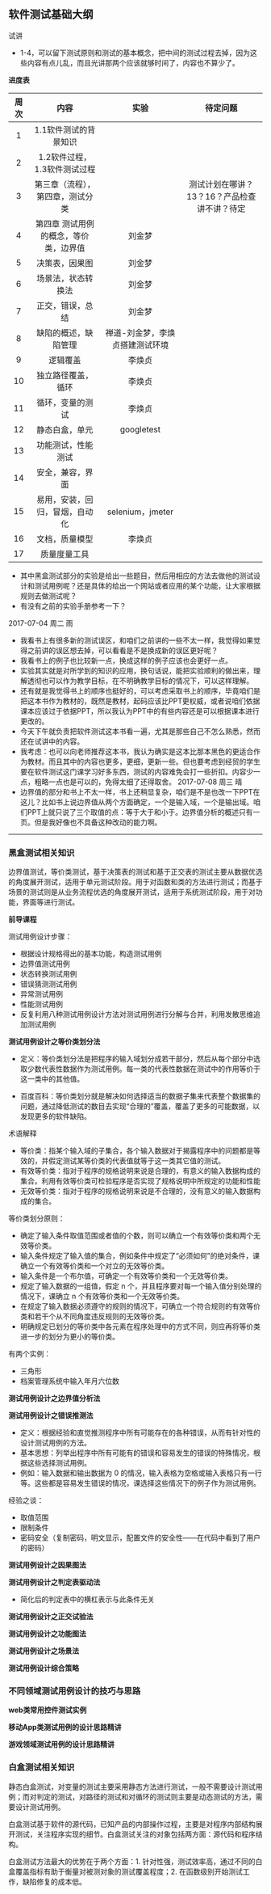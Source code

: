 ## 软件测试基础大纲

试讲

- 1-4，可以留下测试原则和测试的基本概念，把中间的测试过程去掉，因为这些内容有点儿乱，而且光讲那两个应该就够时间了，内容也不算少了。


**进度表**

|周次|内容|实验|待定问题|
|:---:|:---:|:---:|:---:|
|1|1.1软件测试的背景知识|||
|2|1.2软件过程，1.3软件测试过程|||
|3|第三章（流程），第四章，测试分类||测试计划在哪讲？13？16？产品检查讲不讲？待定|
|4|第四章 测试用例的概念，等价类，边界值|刘金梦||
|5|决策表，因果图|刘金梦||
|6|场景法，状态转换法|刘金梦||
|7|正交，错误，总结|刘金梦||
|8|缺陷的概述，缺陷管理|禅道-刘金梦，李焕贞搭建测试环境||
|9|逻辑覆盖|李焕贞||
|10|独立路径覆盖，循环|李焕贞||
|11|循环，变量的测试|李焕贞||
|12|静态白盒，单元|googletest||
|13|功能测试，性能测试|||
|14|安全，兼容，界面|||
|15|易用，安装，回归，冒烟，自动化|selenium，jmeter||
|16|文档，质量模型|李焕贞||
|17|质量度量工具|||


- 其中黑盒测试部分的实验是给出一些题目，然后用相应的方法去做他的测试设计和测试用例呢？还是具体的给出一个网站或者应用的某个功能，让大家根据规则去做测试呢？
- 有没有之前的实验手册参考一下？


2017-07-04  周二   雨
- 我看书上有很多新的测试误区，和咱们之前讲的一些不太一样，我觉得如果觉得之前讲的误区想去掉，可以看看是不是换成新的误区更好呢？
- 我看书上的例子也比较新一点，换成这样的例子应该也会更好一点。
- 实验其实就是对所学到的知识的应用，换句话说，能把实验顺利的做出来，理解透彻也可以作为教学目标，在不明确教学目标的情况下，可以这样理解。
- 还有就是我觉得书上的顺序也挺好的，可以考虑采取书上的顺序，毕竟咱们是把这本书作为教材的，既然是教材，起码应该比PPT更权威，或者说咱们依据课本应该过于依据PPT，所以我认为PPT中的有些内容还是可以根据课本进行更改的。
- 今天下午就负责把软件测试这本书看一遍，尤其是那些自己不怎么熟悉，然而还在试讲中的内容。
- 我考虑：也可以向老师推荐这本书，我认为确实是这本比那本黑色的更适合作为教材。而且其中的内容也更多，更细，更新一些。但也要考虑到经贸的学生要在软件测试这门课学习好多东西，测试的内容难免会打一些折扣。内容少一点，粗略一点也是可以的，免得太细了还得取舍。
2017-07-08  周三  晴
- 边界值的部分和书上不太一样，书上还稍显复杂，咱们是不是也改一下PPT在这儿？比如书上说边界值从两个方面确定，一个是输入域，一个是输出域。咱们PPT上就只说了三个取值的点：等于大于和小于。边界值分析的概述只有一页。但是我好像也不具备这种改动的能力啊。







***

### 黑盒测试相关知识

边界值测试，等价类测试，基于决策表的测试和基于正交表的测试主要从数据优选的角度展开测试，适用于单元测试阶段。用于对函数和类的方法进行测试；而基于场景的测试则是从业务流程优选的角度展开测试，适用于系统测试阶段，用于对功能，界面等进行测试。

**前导课程**

测试用例设计步骤：
- 根据设计规格得出的基本功能，构造测试用例
- 边界值测试用例
- 状态转换测试用例
- 错误猜测测试用例
- 异常测试用例
- 性能测试用例
- 反复利用八种测试用例设计方法对测试用例进行分解与合并，利用发散思维追加测试用例


**测试用例设计之等价类划分法**

- 定义：等价类划分法是把程序的输入域划分成若干部分，然后从每个部分中选取少数代表性数据作为测试用例。每一类的代表性数据在测试中的作用等价于这一类中的其他值。

- 百度百科：等价类划分就是解决如何选择适当的数据子集来代表整个数据集的问题，通过降低测试的数目去实现“合理的”覆盖，覆盖了更多的可能数据，以发现更多的软件缺陷。

术语解释

- 等价类：指某个输入域的子集合，各个输入数据对于揭露程序中的问题都是等效的，并假定测试某等价类的代表值就等于这一类其它值的测试。
- 有效等价类：指对于程序的规格说明来说是合理的，有意义的输入数据构成的集合。利用有效等价类可检验程序是否实现了规格说明中所规定的功能和性能
- 无效等价类：指对于程序的规格说明来说是不合理的，没有意义的输入数据构成的集合。

等价类划分原则：

- 确定了输入条件取值范围或者值的个数，则可以确立一个有效等价类和两个无效等价类。
- 输入条件规定了输入值的集合，例如条件中规定了“必须如何”的绝对条件，课确立一个有效等价类和一个对立的无效等价类。
- 输入条件是一个布尔值，可确定一个有效等价类和一个无效等价类。
- 规定了输入数据的一组值，假定 n 个，并且程序要对每一个输入值分别处理的情况下，课确立 n 个有效等价类和一个无效等价类。
- 在规定了输入数据必须遵守的规则的情况下，可确立一个符合规则的有效等价类和若干个从不同角度违反规则的无效等价类。
- 明确规定已划分的等价类中各元素在程序处理中的方式不同，则应再将等价类进一步的划分为更小的等价类。

有两个实例：

- 三角形
- 档案管理系统中输入年月六位数

**测试用例设计之边界值分析法**



**测试用例设计之错误推测法**

- 定义：根据经验和直觉推测程序中所有可能存在的各种错误，从而有针对性的设计测试用例的方法。
- 基本思想：列举出程序中所有可能有的错误和容易发生的错误的特殊情况，根据这些选择测试用例。
- 例如：输入数据和输出数据为 0 的情况，输入表格为空格或输入表格只有一行等。这些都是容易发生错误的情况，课选择这些情况下的例子作为测试用例。

经验之谈：

- 取值范围
- 限制条件
- 密码安全（复制密码，明文显示，配置文件的安全性——在代码中看到了用户的密码）


**测试用例设计之因果图法**

**测试用例设计之判定表驱动法**

- 简化后的判定表中的横杠表示与此条件无关

**测试用例设计之正交试验法**

**测试用例设计之功能图法**

**测试用例设计之场景法**



**测试用例设计综合策略**

### 不同领域测试用例设计的技巧与思路

**web类常用控件测试实例**

**移动App类测试用例的设计思路精讲**

**游戏领域测试用例的设计思路精讲**


### 白盒测试相关知识

静态白盒测试，对变量的测试主要采用静态方法进行测试，一般不需要设计测试用例；而对判定的测试，对路径的测试和对循环的测试则主要是动态测试的方法，需要设计测试用例。

白盒测试基于软件的源代码，已知产品的内部操作过程，主要是对程序内部结构展开测试，关注程序实现的细节。白盒测试关注的对象包括两方面：源代码和程序结构。

白盒测试方法最大的优势在于两个方面：1. 针对性强，测试效率高，通过不同的白盒覆盖指标有助于衡量对被测对象的测试覆盖程度；2. 在函数级别开始测试工作，缺陷修复的成本低。
